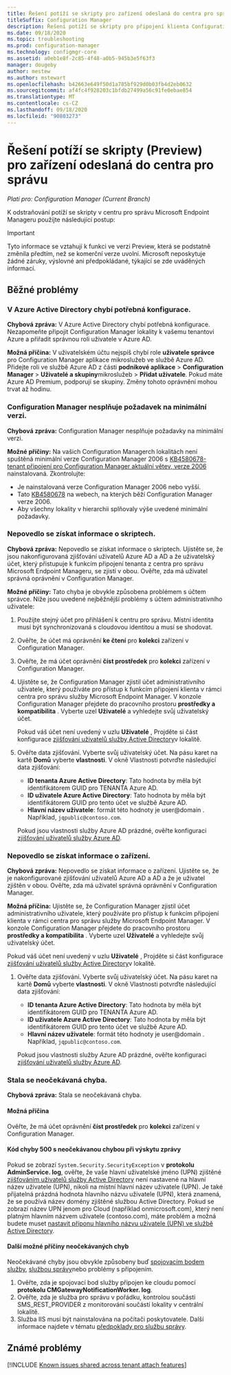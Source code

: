 ```yaml
---
title: Řešení potíží se skripty pro zařízení odeslaná do centra pro správu
titleSuffix: Configuration Manager
description: Řešení potíží se skripty pro připojení klienta Configuration Manager
ms.date: 09/18/2020
ms.topic: troubleshooting
ms.prod: configuration-manager
ms.technology: configmgr-core
ms.assetid: a0eb1e8f-2c85-4f48-a0b5-945b3e5f63f3
manager: dougeby
author: mestew
ms.author: mstewart
ms.openlocfilehash: b42663e649f50d1a785bf929d0b03fb4d2eb0632
ms.sourcegitcommit: af4fc4f928203c1bfdb27499a56c91fe0ebae854
ms.translationtype: MT
ms.contentlocale: cs-CZ
ms.lasthandoff: 09/18/2020
ms.locfileid: "90803273"
---
```

# <a name="troubleshoot-scripts-preview-for-devices-uploaded-to-the-admin-center"></a>Řešení potíží se skripty (Preview) pro zařízení odeslaná do centra pro správu
<!--6024392-->
*Platí pro: Configuration Manager (Current Branch)*

K odstraňování potíží se skripty v centru pro správu Microsoft Endpoint Manageru použijte následující postup:

> [!Important]
> Tyto informace se vztahují k funkci ve verzi Preview, která se podstatně změnila předtím, než se komerční verze uvolní. Microsoft neposkytuje žádné záruky, výslovné ani předpokládané, týkající se zde uváděných informací.

## <a name="common-issues"></a>Běžné problémy

### <a name="the-necessary-configuration-is-missing-in-azure-active-directory"></a><a name="bkmk_aad"></a> V Azure Active Directory chybí potřebná konfigurace.

**Chybová zpráva:** V Azure Active Directory chybí potřebná konfigurace. Nezapomeňte připojit Configuration Manager lokality k vašemu tenantovi Azure a přiřadit správnou roli uživatele v Azure AD.

**Možná příčina:** V uživatelském účtu nejspíš chybí role **uživatele správce** pro Configuration Manager aplikace mikroslužeb ve službě Azure AD. Přidejte roli ve službě Azure AD z části **podnikové aplikace**  >  **Configuration Manager**  >  **Uživatelé a skupiny**mikroslužeb  >  **Přidat uživatele**. Pokud máte Azure AD Premium, podporují se skupiny. Změny tohoto oprávnění mohou trvat až hodinu.

### <a name="configuration-manager-doesnt-meet-the-minimum-version-prerequisite"></a><a name="bkmk_version"></a> Configuration Manager nesplňuje požadavek na minimální verzi.

**Chybová zpráva:** Configuration Manager nesplňuje požadavky na minimální verzi.

**Možné příčiny:** Na vašich Configuration Managerch lokalitách není spuštěná minimální verze Configuration Manager 2006 s [KB4580678-tenant připojení pro Configuration Manager aktuální větev, verze 2006](https://support.microsoft.com/help/4580678) nainstalovaná. Zkontrolujte:
 - Je nainstalovaná verze Configuration Manager 2006 nebo vyšší.
 - Tato [KB4580678](https://support.microsoft.com/help/4580678) na webech, na kterých běží Configuration Manager verze 2006.
 - Aby všechny lokality v hierarchii splňovaly výše uvedené minimální požadavky.

### <a name="unable-to-get-scripts-information"></a><a name="bkmk_403"></a> Nepovedlo se získat informace o skriptech.

**Chybová zpráva:** Nepovedlo se získat informace o skriptech. Ujistěte se, že jsou nakonfigurovaná zjišťování uživatelů Azure AD a AD a že uživatelský účet, který přistupuje k funkcím připojení tenanta z centra pro správu Microsoft Endpoint Manageru, se zjistí v obou. Ověřte, zda má uživatel správná oprávnění v Configuration Manager.

**Možné příčiny:** Tato chyba je obvykle způsobena problémem s účtem správce. Níže jsou uvedené nejběžnější problémy s účtem administrativního uživatele:

1. Použijte stejný účet pro přihlášení k centru pro správu. Místní identita musí být synchronizovaná s cloudovou identitou a musí se shodovat.
1. Ověřte, že účet má oprávnění **ke čtení** pro **kolekci** zařízení v Configuration Manager.
1. Ověřte, že má účet oprávnění **číst prostředek** pro **kolekci** zařízení v Configuration Manager.
1. Ujistěte se, že Configuration Manager zjistil účet administrativního uživatele, který používáte pro přístup k funkcím připojení klienta v rámci centra pro správu služby Microsoft Endpoint Manager. V konzole Configuration Manager přejdete do pracovního prostoru **prostředky a kompatibilita** . Vyberte uzel **Uživatelé** a vyhledejte svůj uživatelský účet.

    Pokud váš účet není uvedený v uzlu **Uživatelé** , Projděte si část konfigurace [zjišťování uživatelů služby Active Directory](../core/servers/deploy/configure/about-discovery-methods.md#bkmk_aboutUser)v lokalitě.

1. Ověřte data zjišťování. Vyberte svůj uživatelský účet. Na pásu karet na kartě **Domů** vyberte **vlastnosti**. V okně Vlastnosti potvrďte následující data zjišťování:

    - **ID tenanta Azure Active Directory**: Tato hodnota by měla být identifikátorem GUID pro TENANTA Azure AD.
    - **ID uživatele Azure Active Directory**: Tato hodnota by měla být identifikátorem GUID pro tento účet ve službě Azure AD.
    - **Hlavní název uživatele**: formát této hodnoty je user@domain . Například, `jqpublic@contoso.com`.

    Pokud jsou vlastnosti služby Azure AD prázdné, ověřte konfiguraci [zjišťování uživatelů služby Azure AD](../core/servers/deploy/configure/about-discovery-methods.md#azureaddisc).


### <a name="unable-to-get-device-information"></a><a name="bkmk_noinfo"></a> Nepovedlo se získat informace o zařízení.

**Chybová zpráva:** Nepovedlo se získat informace o zařízení. Ujistěte se, že je nakonfigurované zjišťování uživatelů Azure AD a AD a že je uživatel zjištěn v obou. Ověřte, zda má uživatel správná oprávnění v Configuration Manager.

**Možná příčina:** Ujistěte se, že Configuration Manager zjistil účet administrativního uživatele, který používáte pro přístup k funkcím připojení klienta v rámci centra pro správu služby Microsoft Endpoint Manager. V konzole Configuration Manager přejdete do pracovního prostoru **prostředky a kompatibilita** . Vyberte uzel **Uživatelé** a vyhledejte svůj uživatelský účet.

   Pokud váš účet není uvedený v uzlu **Uživatelé** , Projděte si část konfigurace [zjišťování uživatelů služby Active Directory](../core/servers/deploy/configure/about-discovery-methods.md#bkmk_aboutUser)v lokalitě.

1. Ověřte data zjišťování. Vyberte svůj uživatelský účet. Na pásu karet na kartě **Domů** vyberte **vlastnosti**. V okně Vlastnosti potvrďte následující data zjišťování:

    - **ID tenanta Azure Active Directory**: Tato hodnota by měla být identifikátorem GUID pro TENANTA Azure AD.
    - **ID uživatele Azure Active Directory**: Tato hodnota by měla být identifikátorem GUID pro tento účet ve službě Azure AD.
    - **Hlavní název uživatele**: formát této hodnoty je user@domain . Například, `jqpublic@contoso.com`.

    Pokud jsou vlastnosti služby Azure AD prázdné, ověřte konfiguraci [zjišťování uživatelů služby Azure AD](../core/servers/deploy/configure/about-discovery-methods.md#azureaddisc).


### <a name="unexpected-error-occurred"></a><a name="bkmk_1603"></a> Stala se neočekávaná chyba.

**Chybová zpráva:** Stala se neočekávaná chyba.

#### <a name="possible-cause"></a>Možná příčina

Ověřte, že má účet oprávnění **číst prostředek** pro **kolekci** zařízení v Configuration Manager.

#### <a name="error-code-500-with-an-unexpected-error-occurred-message"></a>Kód chyby 500 s neočekávanou chybou při výskytu zprávy

Pokud se zobrazí `System.Security.SecurityException` v **protokolu AdminService. log**, ověřte, že vaše hlavní uživatelské jméno (UPN) zjištěné [zjišťováním uživatelů služby Active Directory](../core/servers/deploy/configure/about-discovery-methods.md#bkmk_aboutUser) není nastavené na hlavní název uživatele (UPN), nikoli na místní hlavní název uživatele (UPN). Je také přijatelná prázdná hodnota hlavního názvu uživatele (UPN), která znamená, že se používá název domény zjištěné službou Active Directory. Pokud se zobrazí název UPN jenom pro Cloud (například onmicrosoft.com), který není platným hlavním názvem uživatele (contoso.com), máte problém a možná budete muset [nastavit příponu hlavního názvu uživatele (UPN) ve službě Active Directory](/office365/enterprise/prepare-a-non-routable-domain-for-directory-synchronization#add-upn-suffixes-and-update-your-users-to-them).


#### <a name="other-possible-causes-of-unexpected-errors"></a>Další možné příčiny neočekávaných chyb

Neočekávané chyby jsou obvykle způsobeny buď [spojovacím bodem služby](../core/servers/deploy/configure/about-the-service-connection-point.md), [službou správy](../develop/adminservice/overview.md)nebo problémy s připojením.

1. Ověřte, zda je spojovací bod služby připojen ke cloudu pomocí **protokolu CMGatewayNotificationWorker. log**.
1. Ověřte, zda je služba pro správu v pořádku, kontrolou součásti SMS_REST_PROVIDER z monitorování součástí lokality v centrální lokalitě.
1. Služba IIS musí být nainstalována na počítači poskytovatele. Další informace najdete v tématu [předpoklady pro službu správy](../develop/adminservice/overview.md#prerequisites).

## <a name="known-issues"></a>Známé problémy

[!INCLUDE [Known issues shared across tenant attach features](includes/known-issues-shared.md)]
